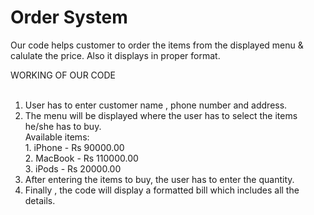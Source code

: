 # Order System <br>
 Our code helps customer to order the items from the displayed menu & calulate the price. Also it displays in proper format. <br>

WORKING OF OUR CODE <br> <br>

1) User has to enter customer name , phone number and address. <br>
2) The menu will be displayed where the user has to select the items he/she has to buy.<br>
    Available items:<br>
        1. iPhone - Rs 90000.00 <br>
        2. MacBook - Rs 110000.00 <br>
        3. iPods - Rs 20000.00 <br>
3) After entering the items to buy, the user has to enter the quantity. <br>
4) Finally , the code will display a formatted bill which includes all the details.
